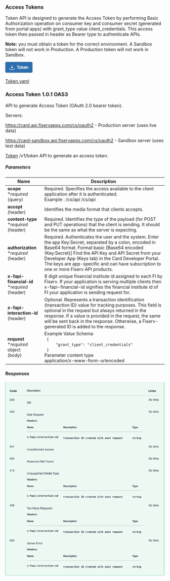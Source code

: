 ### Access Tokens



Token API is designed to generate the Access Token by performing Basic Authorization operation on consumer key and consumer secret (generated from portal apps) with grant_type value client_credentials. This access token then passed in header as Bearer type to authenticate APIs.

**Note:** you must obtain a token for the correct environment.  A Sandbox token will not work in Production. A Production token will not work in Sandbox.


[![Token](assets/images/token-button.png)](https://card-dit1-dsp.apimz.onefiserv.net:8079/tou/2637/915)



[Token.yaml](./reference/1.0.0/Token.yaml)









### Access Token   **1.0.1  OAS3**

API to generate Access Token (OAuth 2.0 bearer token).

Servers:

https://card.api.fiservapps.com/cs/oauth2 - Production server (uses live data)

https://card-sandbox.api.fiservapps.com/cs/oauth2 - Sandbox server (uses test data)




[Token](https://card.developer.fiserv.com/apis/token1#/Token:~:text=Token-,POST,-/v1/token)      /v1/token API to generate an access token.

##### Parameters

|                          Name                                |   Description                                                                                                                                                                                                                                                                                                                                     |
|--------------------------------------------------------------|---------------------------------------------------------------------------------------------------------------------------------------------------------------------------------------------------------------------------------------------------------------------------------------------------------------------------------------------------|
|   **scope** **required*<br>(query)                 |   Required. Specifies the access available to the client application after it is authenticated.   <br>Example : /cs/api   /cs/api                                                                                                                                                                                                                                     |
|   **accept**           <br>(header)                 |   Identifies the media format that clients accepts.                                                                                                                                                                                                                                                                                                               |
|   **content-type** **required*<br>(header)         |   Required. Identifies the type of the payload (for POST and PUT operations) that the client is sending. It should be the same as what the server is expecting.                                                                                                                                                                                                   |
|   **authorization** **required*<br>(header)        |   Required. Authenticates the user and the system. Enter the app Key:Secret, separated by a colon, encoded in Base64 format. Format basic [Base64 encoded (Key:Secret)] Find the API Key and API Secret from your Developer App (Keys tab) in the Card Developer Portal. The keys are app-specific and can have subscription to one or more Fiserv API products.  |
|   **x-fapi-financial-id** **required*<br>(header)  |   8 digit unique financial institute id assigned to each FI by Fiserv. If your application is serving multiple clients then x-fapi-financial-id signifies the financial institute id of FI your application is sending request for.                                                                                                                               |
|   **x-fapi-interaction-id**<br>(header)  |   Optional. Represents a transaction identification (transaction ID) value for tracking purposes. This field is optional in the request but always returned in the response. If a value is provided in the request, the same will be sent back in the response. Otherwise, a Fiserv-generated ID is added to the response.                                        |
|   **request** **required*<br>object       <br>(body)           |   Example Value   		Schema  <br>``` {```<br>```     "grant_type": "client_credentials"```<br>```  } ```  <br>Parameter content type   <br>application/x-www-form-urlencoded                                                                                                                                                                                                                              |

#### Responses

![carefully-crafted Markdown table](assets/images/responses-access-token.png)

